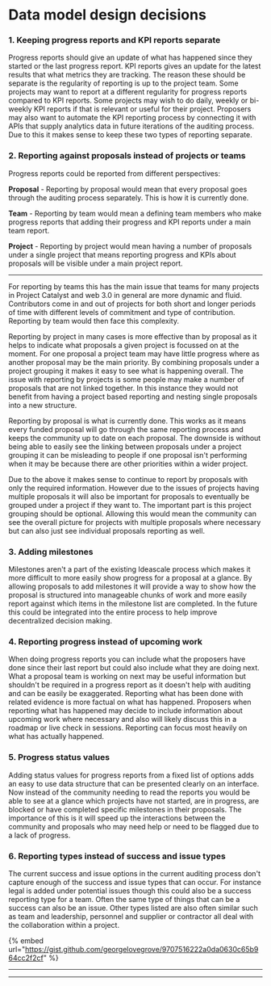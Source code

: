 # Data model design decisions

### 1. Keeping progress reports and KPI reports separate

Progress reports should give an update of what has happened since they started or the last progress report. KPI reports gives an update for the latest results that what metrics they are tracking. The reason these should be separate is the regularity of reporting is up to the project team. Some projects may want to report at a different regularity for progress reports compared to KPI reports. Some projects may wish to do daily, weekly or bi-weekly KPI reports if that is relevant or useful for their project. Proposers may also want to automate the KPI reporting process by connecting it with APIs that supply analytics data in future iterations of the auditing process. Due to this it makes sense to keep these two types of reporting separate.



### 2. Reporting against proposals instead of projects or teams

Progress reports could be reported from different perspectives:

**Proposal** - Reporting by proposal would mean that every proposal goes through the auditing process separately. This is how it is currently done.

**Team** - Reporting by team would mean a defining team members who make progress reports that adding their progress and KPI reports under a main team report.

**Project** - Reporting by project would mean having a number of proposals under a single project that means reporting progress and KPIs about proposals will be visible under a main project report.

****

For reporting by teams this has the main issue that teams for many projects in Project Catalyst and web 3.0 in general are more dynamic and fluid. Contributors come in and out of projects for both short and longer periods of time with different levels of commitment and type of contribution. Reporting by team would then face this complexity.

Reporting by project in many cases is more effective than by proposal as it helps to indicate what proposals a given project is focussed on at the moment. For one proposal a project team may have little progress where as another proposal may be the main priority. By combining proposals under a project grouping it makes it easy to see what is happening overall. The issue with reporting by projects is some people may make a number of proposals that are not linked together. In this instance they would not benefit from having a project based reporting and nesting single proposals into a new structure.&#x20;

Reporting by proposal is what is currently done. This works as it means every funded proposal will go through the same reporting process and keeps the community up to date on each proposal. The downside is without being able to easily see the linking between proposals under a project grouping it can be misleading to people if one proposal isn't performing when it may be because there are other priorities within a wider project.

Due to the above it makes sense to continue to report by proposals with only the required information. However due to the issues of projects having multiple proposals it will also be important for proposals to eventually be grouped under a project if they want to. The important part is this project grouping should be optional. Allowing this would mean the community can see the overall picture for projects with multiple proposals where necessary but can also just see individual proposals reporting as well.



### 3. Adding milestones

Milestones aren't a part of the existing Ideascale process which makes it more difficult to more easily show progress for a proposal at a glance. By allowing proposals to add milestones it will provide a way to show how the proposal is structured into manageable chunks of work and more easily report against which items in the milestone list are completed. In the future this could be integrated into the entire process to help improve decentralized decision making.



### 4. Reporting progress instead of upcoming work

When doing progress reports you can include what the proposers have done since their last report but could also include what they are doing next. What a proposal team is working on next may be useful information but shouldn't be required in a progress report as it doesn't help with auditing and can be easily be exaggerated. Reporting what has been done with related evidence is more factual on what has happened. Proposers when reporting what has happened may decide to include information about upcoming work where necessary and also will likely discuss this in a roadmap or live check in sessions. Reporting can focus most heavily on what has actually happened.



### **5. Progress status values**

Adding status values for progress reports from a fixed list of options adds an easy to use data structure that can be presented clearly on an interface. Now instead of the community needing to read the reports you would be able to see at a glance which projects have not started, are in progress, are blocked or have completed specific milestones in their proposals. The importance of this is it will speed up the interactions between the community and proposals who may need help or need to be flagged due to a lack of progress.



### **6. Reporting types instead of success and issue types**

The current success and issue options in the current auditing process don't capture enough of the success and issue types that can occur. For instance legal is added under potential issues though this could also be a success reporting type for a team. Often the same type of things that can be a success can also be an issue. Other types listed are also often similar such as team and leadership, personnel and supplier or contractor all deal with the collaboration within a project.

{% embed url="https://gist.github.com/georgelovegrove/9707516222a0da0630c65b964cc2f2cf" %}

****

****
